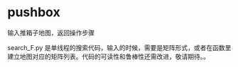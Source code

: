 # pushbox
输入推箱子地图，返回操作步骤


search_F.py 是单线程的搜索代码，输入的时候，需要是矩阵形式，或者在函数里建立地图对应的矩阵列表。代码的可读性和鲁棒性还需改进，敬请期待。。
